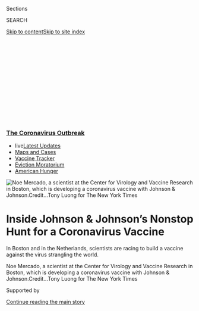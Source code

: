 <div id="app">

<div>

<div>

<div>

<div class="NYTAppHideMasthead css-ikk3s8 e1suatyy0">

<div class="section css-133zg39 e1suatyy2">

<div class="css-eph4ug er09x8g0">

<div class="css-6n7j50">

</div>

<span class="css-1dv1kvn">Sections</span>

<div class="css-10488qs">

<span class="css-1dv1kvn">SEARCH</span>

</div>

[Skip to content](#site-content)[Skip to site
index](#site-index)

</div>

<div class="css-10698na e1huz5gh0">

</div>

</div>

</div>

</div>

<div data-aria-hidden="false">

<div id="site-content" data-role="main">

<div>

<div class="css-1aor85t" style="opacity:0.000000001;z-index:-1;visibility:hidden">

<div class="css-1hqnpie">

<div class="css-epjblv">

<span class="css-17xtcya">[Health](/section/health)</span><span class="css-x15j1o">|</span><span class="css-fwqvlz">Inside
Johnson & Johnson’s Nonstop Hunt for a Coronavirus
Vaccine</span>

</div>

<div class="css-k008qs">

<div class="css-1iwv8en">

<span class="css-18z7m18"></span>

<div>

</div>

</div>

<span class="css-1n6z4y">https://nyti.ms/3jemueE</span>

<div class="css-1705lsu">

<div class="css-4xjgmj">

<div class="css-4skfbu" data-role="toolbar" data-aria-label="Social Media Share buttons, Save button, and Comments Panel with current comment count" data-testid="share-tools">

  - 
  - 
  - 
  - 
    
    <div class="css-6n7j50">
    
    </div>

  - 

</div>

</div>

</div>

</div>

</div>

</div>

<div class="css-11qgg8s">

<div class="css-l9svim">

### [<span class="css-pa1jbp"><span class="css-1rxm0ex">The Coronavirus</span><span class="css-1rxm0ex"> Outbreak</span></span>](https://www.nytimes3xbfgragh.onion/news-event/coronavirus?name=styln-coronavirus-national&region=TOP_BANNER&block=storyline_menu_recirc&action=click&pgtype=Article&impression_id=dab10050-efba-11ea-8004-9385f1c1fc5b&variant=undefined)

  - <span class="css-ousu42"><span class="css-12clwdu">live</span>[Latest
    Updates](https://www.nytimes3xbfgragh.onion/2020/09/05/world/coronavirus-covid.html?name=styln-coronavirus-national&region=TOP_BANNER&block=storyline_menu_recirc&action=click&pgtype=Article&impression_id=dab12760-efba-11ea-8004-9385f1c1fc5b&variant=undefined)</span>
  - <span class="css-ousu42">[Maps and
    Cases](https://www.nytimes3xbfgragh.onion/interactive/2020/us/coronavirus-us-cases.html?name=styln-coronavirus-national&region=TOP_BANNER&block=storyline_menu_recirc&action=click&pgtype=Article&impression_id=dab12761-efba-11ea-8004-9385f1c1fc5b&variant=undefined)</span>
  - <span class="css-ousu42">[Vaccine
    Tracker](https://www.nytimes3xbfgragh.onion/interactive/2020/science/coronavirus-vaccine-tracker.html?name=styln-coronavirus-national&region=TOP_BANNER&block=storyline_menu_recirc&action=click&pgtype=Article&impression_id=dab12762-efba-11ea-8004-9385f1c1fc5b&variant=undefined)</span>
  - <span class="css-ousu42">[Eviction
    Moratorium](https://www.nytimes3xbfgragh.onion/2020/09/02/your-money/eviction-moratorium-covid.html?name=styln-coronavirus-national&region=TOP_BANNER&block=storyline_menu_recirc&action=click&pgtype=Article&impression_id=dab12763-efba-11ea-8004-9385f1c1fc5b&variant=undefined)</span>
  - <span class="css-ousu42">[American
    Hunger](https://www.nytimes3xbfgragh.onion/interactive/2020/09/02/magazine/food-insecurity-hunger-us.html?name=styln-coronavirus-national&region=TOP_BANNER&block=storyline_menu_recirc&action=click&pgtype=Article&impression_id=dab12764-efba-11ea-8004-9385f1c1fc5b&variant=undefined)</span>

</div>

</div>

<div id="fullBleedHeaderContent">

<div class="css-9fsmc8">

![<span class="css-16f3y1r e13ogyst0" data-aria-hidden="true">Noe
Mercado, a scientist at the Center for Virology and Vaccine Research in
Boston, which is developing a coronavirus vaccine with Johnson &
Johnson.</span><span class="css-cnj6d5 e1z0qqy90" itemprop="copyrightHolder"><span class="css-1ly73wi e1tej78p0">Credit...</span><span><span>Tony
Luong for The New York
Times</span></span></span>](https://static01.graylady3jvrrxbe.onion/images/2020/07/21/science/00VIRUS-JNJ1/00VIRUS-JNJ1-articleLarge.jpg?quality=75&auto=webp&disable=upscale)

</div>

<div class="css-1pumfk">

<div class="css-1vkm6nb ehdk2mb0">

# Inside Johnson & Johnson’s Nonstop Hunt for a Coronavirus Vaccine

</div>

In Boston and in the Netherlands, scientists are racing to build a
vaccine against the virus strangling the world.

</div>

<div class="css-nwzfg5 e1gnum310">

<span class="css-1f9pvn2 health">Noe Mercado, a scientist at the Center
for Virology and Vaccine Research in Boston, which is developing a
coronavirus vaccine with Johnson &
Johnson.</span><span class="css-cnj6d5 e1z0qqy90" itemprop="copyrightHolder"><span class="css-1ly73wi e1tej78p0">Credit...</span><span><span>Tony
Luong for The New York Times</span></span></span>

</div>

<div id="sponsor-wrapper" class="css-1hyfx7x">

<div id="sponsor-slug" class="css-19vbshk">

Supported by

</div>

[Continue reading the main
story](#after-sponsor)

<div id="sponsor" class="ad sponsor-wrapper" style="text-align:center;height:100%;display:block">

</div>

<div id="after-sponsor">

</div>

</div>

<div class="css-1wx1auc e1gnum311">

<div class="css-18e8msd">

<div class="css-vp77d3 epjyd6m0">

<div class="css-hus3qt ey68jwv0" data-aria-hidden="true">

[![Carl
Zimmer](https://static01.graylady3jvrrxbe.onion/images/2018/06/12/multimedia/author-carl-zimmer/author-carl-zimmer-thumbLarge.png
"Carl Zimmer")](https://www.nytimes3xbfgragh.onion/by/carl-zimmer)

</div>

<div class="css-1baulvz">

By [<span class="css-1baulvz last-byline" itemprop="name">Carl
Zimmer</span>](https://www.nytimes3xbfgragh.onion/by/carl-zimmer)

</div>

</div>

  - 
    
    <div class="css-ld3wwf e16638kd2">
    
    July 17,
    2020
    
    </div>

  - 
    
    <div class="css-4xjgmj">
    
    <div class="css-d8bdto" data-role="toolbar" data-aria-label="Social Media Share buttons, Save button, and Comments Panel with current comment count" data-testid="share-tools">
    
      - 
      - 
      - 
      - 
        
        <div class="css-6n7j50">
        
        </div>
    
      - 
    
    </div>
    
    </div>

</div>

</div>

</div>

<div class="section meteredContent css-1r7ky0e" name="articleBody" itemprop="articleBody">

<div class="css-1fanzo5 StoryBodyCompanionColumn">

<div class="css-53u6y8">

Each workday morning in March, Noe Mercado drove through the desolate
streets of Boston to a tall glass building on Blackfan Circle, in the
heart of the city’s biotech hub. Most residents had gone into hiding
from the coronavirus, but Mr. Mercado had an essential job: searching
for a
[vaccine](https://www.nytimes3xbfgragh.onion/2020/07/20/world/covid-coronavirus-vaccine.html)
against this new, devastating pathogen.

Parking in the underground lot, he put on a mask and rode the empty
elevator to the tenth floor, joining a skeleton crew at the Center for
Virology and Vaccine Research at Beth Israel Deaconess Medical Center.
Day after day, Mr. Mercado sat at his lab bench, searching for signs of
the virus in nasal swabs taken from dozens of monkeys.

The animals had been injected with experimental vaccines Mr. Mercado had
helped create. The monkeys then had been exposed to the coronavirus, and
now Mr. Mercado was finding out whether any vaccine had protected them.
One morning, after he loaded all the data into a software program, a
single telling graph set his heart beating: Some of the vaccines, it
appeared, [had
worked](https://www.nytimes3xbfgragh.onion/2020/05/20/health/coronavirus-vaccine-harvard.html).

Mr. Mercado hurried around the lab to share the news. Given the times,
there were no hugs, no high-fives. And he did not bask in glory for
long. Making a vaccine demands patience, attention to detail — and a
tolerance for bitter failure.

</div>

</div>

<div class="css-1fanzo5 StoryBodyCompanionColumn">

<div class="css-53u6y8">

“Yeah, I’m excited, but I’m also thinking about the next step,” Mr.
Mercado later recalled. “What if it doesn’t pan out?”

The coronavirus has [now infected about 13.8 million people
worldwide](https://www.nytimes3xbfgragh.onion/interactive/2020/world/coronavirus-maps.html)
and killed at least 590,000. Millions more may die. The only hope for a
long-term protection, literally the only shot at a return to normal
life, is an effective vaccine.

In January, researchers at the vaccine center dropped everything they
were doing to find one. The man heading up the effort is Mr. Mercado’s
boss, Dr. Dan Barouch, the director of the center and one of the world’s
leading vaccine-makers.

Now they are about to take a major step forward. Janssen Pharmaceutica,
a division of Johnson & Johnson, has been collaborating with the Beth
Israel team to craft a coronavirus vaccine based on a design pioneered
by Dr. Barouch and his colleagues ten years ago.

Next week, clinical trials of the vaccine will begin in Belgium. Dr.
Barouch’s team will soon start up a trial in Boston.

</div>

</div>

<div class="css-1fanzo5 StoryBodyCompanionColumn">

<div class="css-53u6y8">

The past six months have been a blur of long weeks and late nights, of
strict safety measures and scarce lab supplies. “Everything has been
orders of magnitude more challenging than in the pre-pandemic era,” Dr.
Barouch said.

Researchers around the world have been making vaccines of their own,
some with dead viruses, others with protein fragments and strings of
DNA. As of July, there are [over 135 vaccines in preclinical tests, and
another 30 in clinical
trials](https://www.nytimes3xbfgragh.onion/interactive/2020/science/coronavirus-vaccine-tracker.html)
on people. Never have so many vaccines moved so quickly into trials for
one disease.

</div>

</div>

<div>

</div>

<div class="css-1fanzo5 StoryBodyCompanionColumn">

<div class="css-53u6y8">

Since January, Dr. Barouch’s team in Boston has run experiments in cells
and monkeys, while Janssen’s researchers in the Netherlands have raced
to find a recipe for producing the new vaccine in huge quantities.
Already they have started producing a batch for the clinical trials.

If the vaccine proves safe in initial tests, a trial for efficacy will
launch in September. If that experiment is successful, Johnson & Johnson
will manufacture hundreds of millions of doses for emergency use in
January. Over the course of next year, the company plans to produce up
to a billion doses.

While Johnson & Johnson is one of the world’s biggest companies, with a
market capitalization over $370 billion, it’s a fairly small player in
the vaccine market. On July 1, its Ebola vaccine received approval from
the European Commission. The company’s vaccines for other diseases are
still in clinical trials.

Even so, the United States government has given $456 million to Johnson
& Johnson, funding from [the Trump administration’s Operation Warp
Speed](https://www.hhs.gov/about/news/2020/06/16/fact-sheet-explaining-operation-warp-speed.html);
the company has invested another $500 million in the coronavirus vaccine
project.

</div>

</div>

<div class="css-1fanzo5 StoryBodyCompanionColumn">

<div class="css-53u6y8">

Dr. Barouch and his colleagues are now finishing up tests of the final
formulation in monkeys. In the next few months, they will begin to see
how people respond to the injection.

It is a monumental task to develop a vaccine so quickly against a
pathogen that no one had heard of before this year. But, Dr. Barouch
said, “I’m even more optimistic now than I was several months
ago.”

<div id="NYT_MAIN_CONTENT_1_REGION" class="css-9tf9ac">

<div>

<div id="styln-covid-updates-world" class="section interactive-content interactive-size-medium css-1ftcdic">

<div class="css-17ih8de interactive-body">

<div id="styln-briefing-block" data-asset-id="QXJ0aWNsZTpueXQ6Ly9hcnRpY2xlLzI5YzI0NTk0LWYzYTUtNTQ2ZS1hMWNmLWFkZWYxODdiZTJiOQ==">

<div class="briefing-block-header-section">

# [Latest Updates: The Coronavirus Outbreak](https://www.nytimes3xbfgragh.onion/2020/09/04/world/covid-19-coronavirus.html?action=click&pgtype=Article&state=default&region=MAIN_CONTENT_1&context=storylines_live_updates)

<div class="briefing-block-ts">

Updated 2020-09-05T12:05:40.998Z

</div>

</div>

  - [Research connects vaping to a higher chance of catching the virus —
    and suffering its worst
    effects.](https://www.nytimes3xbfgragh.onion/2020/09/04/world/covid-19-coronavirus.html?action=click&pgtype=Article&state=default&region=MAIN_CONTENT_1&context=storylines_live_updates#link-1654f6ad)
  - [Another college football game won’t be played as
    planned.](https://www.nytimes3xbfgragh.onion/2020/09/04/world/covid-19-coronavirus.html?action=click&pgtype=Article&state=default&region=MAIN_CONTENT_1&context=storylines_live_updates#link-52e4198a)
  - [Pharmaceutical companies plan a joint pledge on safety standards as
    they move vaccines to the
    marketplace.](https://www.nytimes3xbfgragh.onion/2020/09/04/world/covid-19-coronavirus.html?action=click&pgtype=Article&state=default&region=MAIN_CONTENT_1&context=storylines_live_updates#link-181cef0)

<div class="briefing-block-footer">

<div class="briefing-block-footer-meta">

[See more
updates](https://www.nytimes3xbfgragh.onion/2020/09/04/world/covid-19-coronavirus.html?action=click&pgtype=Article&state=default&region=MAIN_CONTENT_1&context=storylines_live_updates)

</div>

<div class="briefing-block-briefinglinks">

<span>More live coverage:</span>
[Markets](https://www.nytimes3xbfgragh.onion/live/2020/09/04/business/stock-market-today-coronavirus?action=click&pgtype=Article&state=default&region=MAIN_CONTENT_1&context=storylines_live_updates)

</div>

</div>

</div>

</div>

</div>

</div>

</div>

## Forty-One Cases

</div>

</div>

<div class="css-79elbk" data-testid="photoviewer-wrapper">

<div class="css-z3e15g" data-testid="photoviewer-wrapper-hidden">

</div>

<div class="css-1a48zt4 ehw59r15" data-testid="photoviewer-children">

![<span class="css-16f3y1r e13ogyst0" data-aria-hidden="true">Dr. Dan
Barouch, pictured at his office, is in charge of the center’s vaccine
efforts.</span><span class="css-cnj6d5 e1z0qqy90" itemprop="copyrightHolder"><span class="css-1ly73wi e1tej78p0">Credit...</span><span>Tony
Luong for The New York
Times</span></span>](https://static01.graylady3jvrrxbe.onion/images/2020/07/21/science/00VIRUS-JNJ2/00VIRUS-JNJ2-articleLarge.jpg?quality=75&auto=webp&disable=upscale)

</div>

</div>

<div class="css-1fanzo5 StoryBodyCompanionColumn">

<div class="css-53u6y8">

Late afternoon on Jan. 10, the temperature in Boston was in the low 50s,
almost 20 degrees above normal. Dr. Barouch had spent the day hosting
the lab’s annual retreat on the top floor of Boston’s Museum of Science.

Out the tall windows, the scientists could see cars streaming across the
Charles River. During breaks between presentations, they crowded
together for group photos, with big, unworried smiles.

At the end of the meeting, they discussed news of a mysterious cluster
of 41 pneumonia cases in Wuhan, China. “Forty-one cases seemed like a
lot at that point,” Dr. Barouch said.

The new cases reminded them of SARS, a disease caused by a coronavirus,
which had appeared in China in 2002 and had spread to 29 countries,
striking 8,096 people and killing 773, before it was halted. Chinese
scientists had just reported that another coronavirus was on the loose.

</div>

</div>

<div class="css-1fanzo5 StoryBodyCompanionColumn">

<div class="css-53u6y8">

“We thought, maybe we should make a vaccine for that,” recalled Jinyan
Liu, a staff scientist at the center. But without more information about
the new virus, there was nothing they could do.

Everything changed that night. At 9:41 p.m., Dr. Kathryn Stephenson, the
director of the center’s clinical trial unit, sent Dr. Barouch a short
email from her iPhone: “This was released today — saw someone link to it
on Twitter.”

The link led to an open-access virology site where scientists based in
China had posted a file [containing the entire genetic sequence of the
new
coronavirus](https://virological.org/t/novel-2019-coronavirus-genome/319).
“Please feel free to download, share, use, and analyze this data,” wrote
Yong-Zhen Zhang, a professor at Fudan University in Shanghai and the
leader of the consortium.

Five minutes later, Dr. Barouch emailed Dr. Liu, Mr. Mercado and
Zhenfeng Li, a research assistant at the center: “Can one of you extract
the new coronavirus sequence from this file?”

Soon the four scientists were poring over the sequence, a series of
30,000 genetic letters that no one had seen arranged in exactly this
order before. “We worked Friday, Saturday and Sunday, day and night,”
Dr. Liu said.

By the end of the weekend, they had a good idea of what they were up
against, and how to defeat it potentially. On Monday, the scientists
returned to the lab, ready to start on the most ambitious endeavor any
of them had ever undertaken.

But the researchers would not have to create a vaccine from scratch.
They would be working from a playbook that Dr. Barouch had been writing
for 20 years.

</div>

</div>

<div class="css-1fanzo5 StoryBodyCompanionColumn">

<div class="css-53u6y8">

By 2004, when Dr. Barouch opened his first lab at Harvard Medical
School, he had gained a reputation as an ambitious young researcher. He
immediately set a suitably daunting goal: a vaccine against H.I.V., the
virus that causes AIDS.

The virus had been found in 1983, but two decades of vaccine work had
led to one disappointment after another. The standard ways to train the
immune system to recognize a virus failed when it came to H.I.V.

Dr. Barouch decided to try something different: a vaccine made from
another virus. They chose adenovirus serotype 26 — Ad26, for short — a
relatively rare virus that causes mild colds but is very effective at
invading human cells.

To create the vaccine, they collaborated with Crucell, a Dutch company
that was bought by Johnson & Johnson in 2011. The researchers disabled
the Ad26 virus so that it could only invade cells but not multiply in
them.

</div>

</div>

<div class="css-a7yk8a e73j0it0">

<div class="css-1xdhyk6 erfvjey0">

<span class="css-1ly73wi e1tej78p0">Image</span>

<div class="css-zjzyr8">

<div data-testid="lazyimage-container" style="height:579.3555555555556px">

</div>

</div>

</div>

<span class="css-16f3y1r e13ogyst0" data-aria-hidden="true">Researchers
are working from a vaccine playbook that Dr. Barouch has been writing
for 20
years.</span><span class="css-cnj6d5 e1z0qqy90" itemprop="copyrightHolder"><span class="css-1ly73wi e1tej78p0">Credit...</span><span>Tony
Luong for The New York
Times</span></span>

<div class="css-1xdhyk6 erfvjey0">

<span class="css-1ly73wi e1tej78p0">Image</span>

<div class="css-zjzyr8">

<div data-testid="lazyimage-container" style="height:579.3555555555556px">

</div>

</div>

</div>

<span class="css-16f3y1r e13ogyst0" data-aria-hidden="true">The vaccine
would prime the immune system to attack the so-called spike proteins
that cover the surface of the new
coronavirus.</span><span class="css-cnj6d5 e1z0qqy90" itemprop="copyrightHolder"><span class="css-1ly73wi e1tej78p0">Credit...</span><span>Tony
Luong for The New York Times</span></span>

</div>

<div class="css-1fanzo5 StoryBodyCompanionColumn">

<div class="css-53u6y8">

Then they added a gene from H.I.V. Cells infected with Ad26 would make
H.I.V. proteins that drifted in the bloodstream, priming the immune
system.

In experiments on monkeys, the vaccine offered protection against H.I.V.
In trials on people, the vaccine was safe and triggered a strong immune
response against the virus. But the trials to see if it effectively
protects against the virus are still underway.

</div>

</div>

<div class="css-1fanzo5 StoryBodyCompanionColumn">

<div class="css-53u6y8">

In 2016, amid the Zika epidemic, Dr. Barouch and his colleagues quickly
retooled their Ad26 vaccine to make Zika viral proteins. They got as far
as trials that showed the vaccine was safe in people and generated a
long-lasting immune response, but shelved the project when the Zika
epidemic retreated.

<div id="NYT_MAIN_CONTENT_2_REGION" class="css-9tf9ac">

<div>

</div>

</div>

As the new coronavirus began to spread in January, the lab already knew
how to make a vaccine for a sudden outbreak. What they needed now was a
way to target the new virus.

Previous research on SARS and other coronaviruses made the choice clear.
They would prime the immune system to attack the so-called spike
proteins that cover the surface of the new coronavirus.

## ‘A War We Could Win’

As January wore on, Dr. Barouch realized that Covid-19 was going to be
far graver threat than SARS.

“We would not be able to stop this virus by traditional public health
measures,” he said. “It was absolutely clear that we needed a vaccine.”

He emailed to Johan Van Hoof, the head of vaccines at Janssen. “I am
writing today because the coronavirus outbreak in China is looking bad,”
Dr. Barouch wrote. “Are you interested in making a rapid Ad based
vaccine like we did for Zika in 2016-2017?”

Two minutes later, Dr. Van Hoof replied: “Would a call work now?” And
four days after the call, they signed an agreement to collaborate.

The Center for Virology and Vaccine Research has a staff of dozens of
researchers, ranging from medical doctors and senior scientists to
postdoctoral researchers, grad students and assistants just out of
college. Dr. Barouch’s team turned away from projects on H.I.V. and
other diseases, and divided up the work to make a coronavirus vaccine.

</div>

</div>

<div class="css-1fanzo5 StoryBodyCompanionColumn">

<div class="css-53u6y8">

Mr. Mercado and his colleagues fashioned copies of the coronavirus gene
that directs production of its spike protein. They came up with ten
variations to see which would produce the best immune response.

Meanwhile, Katherine McMahan, a research assistant at the center, worked
on the team building a test for spike antibodies in the animals that
would receive the vaccine. Creating it took up most of her waking life.
On some days, she didn’t get around to eating lunch till nighttime.

In late February, researchers injected the spike genes into mice and
then sent Ms. McMahan blood from the animals. Ms. McMahan’s test
confirmed that they were making coronavirus antibodies.

Ms. McMahan was near tears: “It began to feel like a war that we could
win.”

Outside the lab, though, there was no sense that a war was coming. She
urged family and friends to stock up on food and other supplies, without
much luck.

“Many of us were having a Chicken Little experience,” she said. “You’re
saying, ‘Look, you’ve got to take this seriously,’ and getting blown
off.”

</div>

</div>

<div class="css-79elbk" data-testid="photoviewer-wrapper">

<div class="css-z3e15g" data-testid="photoviewer-wrapper-hidden">

</div>

<div class="css-1a48zt4 ehw59r15" data-testid="photoviewer-children">

<div class="css-1xdhyk6 erfvjey0">

<span class="css-1ly73wi e1tej78p0">Image</span>

<div class="css-zjzyr8">

<div data-testid="lazyimage-container" style="height:257.77777777777777px">

</div>

</div>

</div>

<span class="css-16f3y1r e13ogyst0" data-aria-hidden="true">At the
Center for Virology and Vaccine Research, scientists work nights and
weekends.</span><span class="css-cnj6d5 e1z0qqy90" itemprop="copyrightHolder"><span class="css-1ly73wi e1tej78p0">Credit...</span><span>Tony
Luong for The New York
Times</span></span>

</div>

</div>

<div class="css-79elbk" data-testid="photoviewer-wrapper">

<div class="css-z3e15g" data-testid="photoviewer-wrapper-hidden">

</div>

<div class="css-1a48zt4 ehw59r15" data-testid="photoviewer-children">

<div class="css-1xdhyk6 erfvjey0">

<span class="css-1ly73wi e1tej78p0">Image</span>

<div class="css-zjzyr8">

<div data-testid="lazyimage-container" style="height:257.77777777777777px">

</div>

</div>

</div>

<span class="css-16f3y1r e13ogyst0" data-aria-hidden="true">Dr. Jinyan
Liu, one of the staff scientists who pored over the coronavirus’s
30,000-letter genetic
sequence.</span><span class="css-cnj6d5 e1z0qqy90" itemprop="copyrightHolder"><span class="css-1ly73wi e1tej78p0">Credit...</span><span>Tony
Luong for The New York Times</span></span>

</div>

</div>

<div class="css-1fanzo5 StoryBodyCompanionColumn">

<div class="css-53u6y8">

Soon enough, people desperately ill with Covid-19 flooded into Boston’s
hospitals, and the city began to shut down. In labs high above Boston’s
empty streets, Dr. Barouch’s team shifted from studies on mice to
monkeys.

</div>

</div>

<div class="css-1fanzo5 StoryBodyCompanionColumn">

<div class="css-53u6y8">

The nasal swabs that Mr. Mercado examined revealed that some versions of
the vaccines only partially protected the monkey, but others worked much
better. As the investigators reported in the journal Science, they
couldn’t detect the virus at all in eight of the 25 monkeys who got
experimental
vaccines.

<div id="NYT_MAIN_CONTENT_3_REGION" class="css-9tf9ac">

<div>

<div id="styln-prism-freeform-1594220623585" class="section interactive-content interactive-size-medium css-1ftcdic">

<div class="css-17ih8de interactive-body">

<div id="prism-freeform-block-62914" class="css-19mumt8" data-role="complementary" data-storyline="The Coronavirus Outbreak" data-truncated="true" tabindex="0">

<div class="css-a8d9oz">

<div class="css-eb027h">

[](https://www.nytimes3xbfgragh.onion/news-event/coronavirus?action=click&pgtype=Article&state=default&region=MAIN_CONTENT_3&context=storylines_faq)

### The Coronavirus Outbreak ›

#### Frequently Asked Questions

Updated September 4, 2020

  - #### What are the symptoms of coronavirus?
    
      - In the beginning, the coronavirus [seemed like it was primarily
        a respiratory
        illness](https://www.nytimes3xbfgragh.onion/article/coronavirus-facts-history.html?action=click&pgtype=Article&state=default&region=MAIN_CONTENT_3&context=storylines_faq#link-6817bab5) —
        many patients had fever and chills, were weak and tired, and
        coughed a lot, though some people don’t show many symptoms at
        all. Those who seemed sickest had pneumonia or acute respiratory
        distress syndrome and received supplemental oxygen. By now,
        doctors have identified many more symptoms and syndromes. In
        April, [the C.D.C. added to the list of early
        signs](https://www.nytimes3xbfgragh.onion/2020/04/27/health/coronavirus-symptoms-cdc.html?action=click&pgtype=Article&state=default&region=MAIN_CONTENT_3&context=storylines_faq) sore
        throat, fever, chills and muscle aches. Gastrointestinal upset,
        such as diarrhea and nausea, has also been observed. Another
        telltale sign of infection may be a sudden, profound diminution
        of one’s [sense of smell and
        taste.](https://www.nytimes3xbfgragh.onion/2020/03/22/health/coronavirus-symptoms-smell-taste.html?action=click&pgtype=Article&state=default&region=MAIN_CONTENT_3&context=storylines_faq) Teenagers
        and young adults in some cases have developed painful red and
        purple lesions on their fingers and toes — nicknamed “Covid toe”
        — but few other serious symptoms.

  - #### Why is it safer to spend time together outside?
    
      - [Outdoor
        gatherings](https://www.nytimes3xbfgragh.onion/2020/05/15/us/coronavirus-what-to-do-outside.html?action=click&pgtype=Article&state=default&region=MAIN_CONTENT_3&context=storylines_faq) lower
        risk because wind disperses viral droplets, and sunlight can
        kill some of the virus. Open spaces prevent the virus from
        building up in concentrated amounts and being inhaled, which can
        happen when infected people exhale in a confined space for long
        stretches of time, said Dr. Julian W. Tang, a virologist at the
        University of Leicester.

  - #### Why does standing six feet away from others help?
    
      - The coronavirus spreads primarily through droplets from your
        mouth and nose, especially when you cough or sneeze. The C.D.C.,
        one of the organizations using that measure, [bases its
        recommendation of six
        feet](https://www.nytimes3xbfgragh.onion/2020/04/14/health/coronavirus-six-feet.html?action=click&pgtype=Article&state=default&region=MAIN_CONTENT_3&context=storylines_faq) on
        the idea that most large droplets that people expel when they
        cough or sneeze will fall to the ground within six feet. But six
        feet has never been a magic number that guarantees complete
        protection. Sneezes, for instance, can launch droplets a lot
        farther than six feet, [according to a recent
        study](https://jamanetwork.com/journals/jama/fullarticle/2763852).
        It's a rule of thumb: You should be safest standing six feet
        apart outside, especially when it's windy. But keep a mask on at
        all times, even when you think you’re far enough apart.

  - #### I have antibodies. Am I now immune?
    
      - As of right now,[ that seems likely, for at least several
        months.](https://www.nytimes3xbfgragh.onion/2020/07/22/health/covid-antibodies-herd-immunity.html?action=click&pgtype=Article&state=default&region=MAIN_CONTENT_3&context=storylines_faq) There
        have been frightening accounts of people suffering what seems to
        be a second bout of Covid-19. But experts say these patients may
        have a drawn-out course of infection, with the virus taking a
        slow toll weeks to months after initial exposure. People
        infected with the coronavirus typically
        [produce](https://www.nature.com/articles/s41586-020-2456-9) immune
        molecules called antibodies, which are [protective proteins made
        in response to an
        infection](https://www.nytimes3xbfgragh.onion/2020/05/07/health/coronavirus-antibody-prevalence.html?action=click&pgtype=Article&state=default&region=MAIN_CONTENT_3&context=storylines_faq)[.
        These antibodies
        may](https://www.nytimes3xbfgragh.onion/2020/05/07/health/coronavirus-antibody-prevalence.html?action=click&pgtype=Article&state=default&region=MAIN_CONTENT_3&context=storylines_faq) last
        in the body [only two to three
        months](https://www.nature.com/articles/s41591-020-0965-6),
        which may seem worrisome, but that’s perfectly normal after an
        acute infection subsides, said Dr. Michael Mina, an immunologist
        at Harvard University. It may be possible to get the coronavirus
        again, but it’s highly unlikely that it would be possible in a
        short window of time from initial infection or make people
        sicker the second time.

  - #### What are my rights if I am worried about going back to work?
    
      - Employers have to provide [a safe
        workplace](https://www.osha.gov/SLTC/covid-19/standards.html) with
        policies that protect everyone equally. [And if one of your
        co-workers tests positive for the coronavirus, the
        C.D.C.](https://www.nytimes3xbfgragh.onion/article/coronavirus-money-unemployment.html?action=click&pgtype=Article&state=default&region=MAIN_CONTENT_3&context=storylines_faq) has
        said that [employers should tell their
        employees](https://www.cdc.gov/coronavirus/2019-ncov/community/guidance-business-response.html) --
        without giving you the sick employee’s name -- that they may
        have been exposed to the
virus.

<div id="styln-survey-component-62914" class="styln-survey-component" data-surveyname="faq" data-surveystoryline="coronavirus">

</div>

</div>

<div class="css-6mllg9">

</div>

<div class="css-pmm6ed">

<span class="css-5gimkt"></span>

</div>

</div>

</div>

</div>

</div>

</div>

</div>

The results gave Dr. Barouch hope that one of his team’s vaccines — or
one of those developed by another group — might work. “It’s the real
deal,” he said.

More monkeys were injected with the Ad26 virus, now equipped to produce
the spike gene. Dr. Barouch predicts that this vaccine will induce
higher levels of antibodies than the prototypes did.

The experiment will also provide crucial clues about how the immune
system responds to the Ad26 vaccine. Some vaccines confer protection
mostly by triggering the body to make antibodies that attack a virus.
But others can stir virus-hunting immune cells to join the attack.

The results of the latest round of experiments will be published within
a few weeks.

For all the progress made by Dr. Barouch’s team, the Ad26 vaccine has
its skeptics. John Moore, a virologist at Weill Cornell Medical College,
said other types of vaccines tested in animals have produced higher
levels of antibodies. These vaccines, made of viral proteins, would be
his choice for a weapon against the coronavirus.

Six companies have already launched human safety trials of their protein
vaccines. “That’s what I’d be doing,” said Dr. Moore. “It’s freaking
obvious.”

</div>

</div>

<div class="css-1fanzo5 StoryBodyCompanionColumn">

<div class="css-53u6y8">

One drawback of viral-protein vaccines is that they take more time to
produce in huge quantities. Other vaccines, like Johnson & Johnson’s
Ad26, will come more quickly, and Dr. Moore acknowledged that they may
work well enough to provide protection.

If so, there may not be a need for a better but slower vaccine. “If Plan
A works, then you don’t need a Plan B,” Dr. Moore said.

## A Virus Seed

While Dr. Barouch and his colleagues were testing the vaccines on
animals in the United States, a team of Johnson & Johnson researchers
was gearing up to manufacture them in the Netherlands. Scientists there
took advantage of their years of experience with Ad26, which they have
used to make vaccines for H.I.V., Ebola and other viruses.

Making an Ad26 vaccine requires remodeling an adenovirus and then
creating vast quantities of the new version. But Ad26 cannot multiply in
ordinary cells. It must infect specially engineered ones.

Johnson & Johnson’s technicians produce batches of these cells in huge
vats filled with a nutrient-rich broth kept at a constant temperature
and stirred to pull in oxygen.

“It’s to make the cells feel happy and comfortable, to make product,”
said Paul Ives, the senior director of drug development at Janssen.

Once a batch of these nurturing cells has grown sufficiently, Dr. Ives
and his colleagues infect them with the modified Ad26 viruses. Each cell
churns out thousands of new viruses, which are removed and purified so
that they can be used as vaccines.

</div>

</div>

<div class="css-1fanzo5 StoryBodyCompanionColumn">

<div class="css-53u6y8">

Dr. Ives and his colleagues have been measuring how quickly various
versions of the revamped Ad26 cell can multiply. Some reproduce more
easily than others, the scientists have found.

Even a slightly slower reproduction rate could leave Johnson & Johnson
with a huge shortfall in vaccine doses. “It can mean you have 300
million vaccines or 30 million,” said Paul Stoffels, the chief
scientific officer at Johnson &
Johnson.

</div>

</div>

<div class="css-79elbk" data-testid="photoviewer-wrapper">

<div class="css-z3e15g" data-testid="photoviewer-wrapper-hidden">

</div>

<div class="css-1a48zt4 ehw59r15" data-testid="photoviewer-children">

<div class="css-1xdhyk6 erfvjey0">

<span class="css-1ly73wi e1tej78p0">Image</span>

<div class="css-zjzyr8">

<div data-testid="lazyimage-container" style="height:257.77777777777777px">

</div>

</div>

</div>

<span class="css-16f3y1r e13ogyst0" data-aria-hidden="true">Dr. Barouch
and his colleagues are getting ready to inject their vaccine into
hundreds of volunteers in Boston in late July.
</span><span class="css-cnj6d5 e1z0qqy90" itemprop="copyrightHolder"><span class="css-1ly73wi e1tej78p0">Credit...</span><span>Tony
Luong for The New York
Times</span></span>

</div>

</div>

<div class="css-79elbk" data-testid="photoviewer-wrapper">

<div class="css-z3e15g" data-testid="photoviewer-wrapper-hidden">

</div>

<div class="css-1a48zt4 ehw59r15" data-testid="photoviewer-children">

<div class="css-1xdhyk6 erfvjey0">

<span class="css-1ly73wi e1tej78p0">Image</span>

<div class="css-zjzyr8">

<div data-testid="lazyimage-container" style="height:257.77777777777777px">

</div>

</div>

</div>

<span class="css-16f3y1r e13ogyst0" data-aria-hidden="true">If those
trials produce promising results, Johnson & Johnson will run a much
larger one in the fall to see if the vaccine is
effective.</span><span class="css-cnj6d5 e1z0qqy90" itemprop="copyrightHolder"><span class="css-1ly73wi e1tej78p0">Credit...</span><span>Tony
Luong for The New York Times</span></span>

</div>

</div>

<div class="css-1fanzo5 StoryBodyCompanionColumn">

<div class="css-53u6y8">

Dr. Ives and his colleagues recently chose the best virus for the
vaccine and turned it into their “master virus seed.” They created
gallons of frozen virus stock. A batch of this seed will become the
vaccine used in the clinical trials.

And if those trials show that the vaccine is effective, the factory will
use the same master virus seed to manufacture an emergency supply that
would be distributed at the start of 2021. “We can theoretically produce
300 million vaccines,” Dr. Stoffels said.

The company has formed a partnership with an American vaccine maker and
is also setting up two more plants in Asia and Europe, “so that we can
come to a manufacturing capacity north of a billion vaccines,” Dr.
Stoffels said.

</div>

</div>

<div class="css-1fanzo5 StoryBodyCompanionColumn">

<div class="css-53u6y8">

Florian Krammer, a virologist at the Icahn School of Medicine at Mount
Sinai, wonders if Johnson & Johnson can live up to that promise, given
that it has never made Ad26 at anywhere close to this scale.

“Making a couple of million doses over several years for clinical trials
is very different than producing hundreds of millions of doses within
months for the market,” he said.

Johnson & Johnson has said it will distribute the vaccine on a
not-for-profit basis. Speaking in March to the Belgian newspaper De
Tijd, Dr. Stoffels [calculated a cost of ten dollars per
vaccine](https://www.tijd.be/ondernemen/farma-biotech/we-rekenen-op-een-vaccin-van-10-euro-tegen-coronavirus/10217795.html).
In a follow-up interview, he said that the price would not be set until
the company finished making an initial supply.

Amid a pandemic, critics say Johnson & Johnson should not be allowed to
set the terms. “If we get a vaccine, it should be free and available to
everybody,” said the Rev. Dr. William J. Barber II, the president of the
North Carolina N.A.A.C.P. and a critic of Johnson & Johnson’s drug
pricing.

“How do you get these big, massive awards to produce a vaccine without
any rider on the money saying it must be used in a way that it’s
affordable to everybody?” he asked.

For now, no one knows if the vaccine will actually work. Dr. Barouch and
his colleagues are getting ready to inject the Ad26 vaccine into
hundreds of volunteers in Boston in late July. Researchers will not only
observe whether the vaccine is safe but also look at the antibodies it
prompts the volunteers to make. If those trials produce promising
results, Johnson & Johnson will run a much larger one in the fall to see
if the vaccine is effective.

At the same time, Dr. Barouch and his colleagues are planning a third
round of experiments on monkeys. They want to inject the animals with
antibodies against the coronavirus and then infect them. By giving
different monkeys varying doses, the investigators hope to figure out
what level of antibodies in the human body is required to prevent
Covid-19.

</div>

</div>

<div class="css-1fanzo5 StoryBodyCompanionColumn">

<div class="css-53u6y8">

And so, even as Boston is starting to reopen, Dr. Barouch and others at
the vaccine center continue to work nights and weekends.

“I keep a series of Post-it notes at my desk, which I update each day
with the number of lives lost to Covid,” said Ms. McMahan. “When I’m
feeling drained, I look at that
number.”

</div>

</div>

<div class="css-79elbk" data-testid="photoviewer-wrapper">

<div class="css-z3e15g" data-testid="photoviewer-wrapper-hidden">

</div>

<div class="css-1a48zt4 ehw59r15" data-testid="photoviewer-children">

<div class="css-1xdhyk6 erfvjey0">

<span class="css-1ly73wi e1tej78p0">Image</span>

<div class="css-zjzyr8">

<div data-testid="lazyimage-container" style="height:257.77777777777777px">

</div>

</div>

</div>

<span class="css-16f3y1r e13ogyst0" data-aria-hidden="true">Dr. Barouch
on a stroll through the
lab.</span><span class="css-cnj6d5 e1z0qqy90" itemprop="copyrightHolder"><span class="css-1ly73wi e1tej78p0">Credit...</span><span>Tony
Luong for The New York Times</span></span>

</div>

</div>

<div>

</div>

</div>

<div>

</div>

<div>

</div>

<div>

</div>

<div>

<div id="bottom-wrapper" class="css-1ede5it">

<div id="bottom-slug" class="css-l9onyx">

Advertisement

</div>

[Continue reading the main
story](#after-bottom)

<div id="bottom" class="ad bottom-wrapper" style="text-align:center;height:100%;display:block;min-height:90px">

</div>

<div id="after-bottom">

</div>

</div>

</div>

</div>

</div>

## Site Index

<div>

</div>

## Site Information Navigation

  - [© <span>2020</span> <span>The New York Times
    Company</span>](https://help.nytimes3xbfgragh.onion/hc/en-us/articles/115014792127-Copyright-notice)

<!-- end list -->

  - [NYTCo](https://www.nytco.com/)
  - [Contact
    Us](https://help.nytimes3xbfgragh.onion/hc/en-us/articles/115015385887-Contact-Us)
  - [Work with us](https://www.nytco.com/careers/)
  - [Advertise](https://nytmediakit.com/)
  - [T Brand Studio](http://www.tbrandstudio.com/)
  - [Your Ad
    Choices](https://www.nytimes3xbfgragh.onion/privacy/cookie-policy#how-do-i-manage-trackers)
  - [Privacy](https://www.nytimes3xbfgragh.onion/privacy)
  - [Terms of
    Service](https://help.nytimes3xbfgragh.onion/hc/en-us/articles/115014893428-Terms-of-service)
  - [Terms of
    Sale](https://help.nytimes3xbfgragh.onion/hc/en-us/articles/115014893968-Terms-of-sale)
  - [Site
    Map](https://spiderbites.nytimes3xbfgragh.onion)
  - [Help](https://help.nytimes3xbfgragh.onion/hc/en-us)
  - [Subscriptions](https://www.nytimes3xbfgragh.onion/subscription?campaignId=37WXW)

</div>

</div>

</div>

</div>
